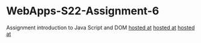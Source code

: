 # WebApps-S22-Assignment-6
Assignment introduction to Java Script and DOM
[hosted at](https://44-563-web-apps-s22.github.io/webapps-s22-assignment-6-SaiSriyaGottipati/president.html)
[hosted at](https://44-563-web-apps-s22.github.io/webapps-s22-assignment-6-SaiSriyaGottipati/computer.html)
[hosted at](https://44-563-web-apps-s22.github.io/webapps-s22-assignment-6-SaiSriyaGottipati/tips.html)
